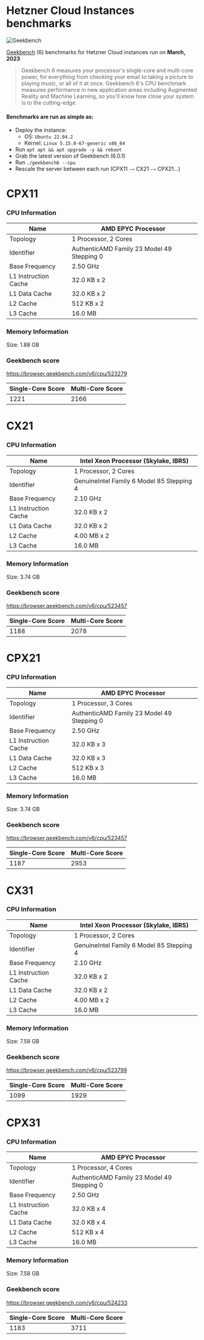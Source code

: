 # Hetzner Cloud Instances benchmarks
![Geekbench](https://www.geekbench.com/img/rosedale/logo-light.svg)

[Geekbench](https://www.geekbench.com/) (6) benchmarks for Hetzner Cloud instances run on **March, 2023**

> Geekbench 6 measures your processor's single-core and multi-core power, for everything from checking your email to taking a picture to playing music, or all of it at once. Geekbench 6's CPU benchmark measures performance in new application areas including Augmented Reality and Machine Learning, so you'll know how close your system is to the cutting-edge.

#### Benchmarks are run as simple as:
- Deploy the instance:
  - OS: `Ubuntu 22.04.2`
  - Kernel: `Linux 5.15.0-67-generic x86_64`
- Run `apt apt && apt upgrade -y && reboot`
- Grab the latest version of Geekbench (6.0.1)
- Run `./geekbench6 --cpu`
- Rescale the server between each run (CPX11 ⤍ CX21 ⤍ CPX21...)

# CPX11

### CPU Information
| Name                          | AMD EPYC Processor                          |
|-------------------------------|---------------------------------------------|
| Topology                      | 1 Processor, 2 Cores                        |
| Identifier                    | AuthenticAMD Family 23 Model 49 Stepping 0  |
| Base Frequency                | 2.50 GHz                                    |
| L1 Instruction Cache          | 32.0 KB x 2                                 |
| L1 Data Cache                 | 32.0 KB x 2                                 |
| L2 Cache                      | 512 KB x 2                                  |
| L3 Cache                      | 16.0 MB                                     |

### Memory Information
Size: 1.88 GB

### Geekbench score
https://browser.geekbench.com/v6/cpu/523279

| Single-Core Score | Multi-Core Score |
|-------------------|------------------|
| 1221              | 2166             |

# CX21

### CPU Information
| Name                          | Intel Xeon Processor (Skylake, IBRS)        |
|-------------------------------|---------------------------------------------|
| Topology                      | 1 Processor, 2 Cores                        |
| Identifier                    | GenuineIntel Family 6 Model 85 Stepping 4   |
| Base Frequency                | 2.10 GHz                                    |
| L1 Instruction Cache          | 32.0 KB x 2                                 |
| L1 Data Cache                 | 32.0 KB x 2                                 |
| L2 Cache                      | 4.00 MB x 2                                 |
| L3 Cache                      | 16.0 MB                                     |

### Memory Information
Size: 3.74 GB

### Geekbench score
https://browser.geekbench.com/v6/cpu/523457

| Single-Core Score | Multi-Core Score |
|-------------------|------------------|
| 1188              | 2078             |

# CPX21

### CPU Information
| Name                          | AMD EPYC Processor                          |
|-------------------------------|---------------------------------------------|
| Topology                      | 1 Processor, 3 Cores                        |
| Identifier                    | AuthenticAMD Family 23 Model 49 Stepping 0  |
| Base Frequency                | 2.50 GHz                                    |
| L1 Instruction Cache          | 32.0 KB x 3                                 |
| L1 Data Cache                 | 32.0 KB x 3                                 |
| L2 Cache                      | 512 KB x 3                                  |
| L3 Cache                      | 16.0 MB                                     |

### Memory Information
Size: 3.74 GB

### Geekbench score
https://browser.geekbench.com/v6/cpu/523457

| Single-Core Score | Multi-Core Score |
|-------------------|------------------|
| 1187              | 2953             |

# CX31

### CPU Information
| Name                          | Intel Xeon Processor (Skylake, IBRS)        |
|-------------------------------|---------------------------------------------|
| Topology                      | 1 Processor, 2 Cores                        |
| Identifier                    | GenuineIntel Family 6 Model 85 Stepping 4   |
| Base Frequency                | 2.10 GHz                                    |
| L1 Instruction Cache          | 32.0 KB x 2                                 |
| L1 Data Cache                 | 32.0 KB x 2                                 |
| L2 Cache                      | 4.00 MB x 2                                 |
| L3 Cache                      | 16.0 MB                                     |

### Memory Information
Size: 7.58 GB

### Geekbench score
https://browser.geekbench.com/v6/cpu/523799

| Single-Core Score | Multi-Core Score |
|-------------------|------------------|
| 1099              | 1929             |

# CPX31

### CPU Information

| Name                          | AMD EPYC Processor                          |
|-------------------------------|---------------------------------------------|
| Topology                      | 1 Processor, 4 Cores                        |
| Identifier                    | AuthenticAMD Family 23 Model 49 Stepping 0  |
| Base Frequency                | 2.50 GHz                                    |
| L1 Instruction Cache          | 32.0 KB x 4                                 |
| L1 Data Cache                 | 32.0 KB x 4                                 |
| L2 Cache                      | 512 KB x 4                                  |
| L3 Cache                      | 16.0 MB                                     |

### Memory Information
Size: 7.58 GB

### Geekbench score
https://browser.geekbench.com/v6/cpu/524233

| Single-Core Score | Multi-Core Score |
|-------------------|------------------|
| 1183              | 3711             |

